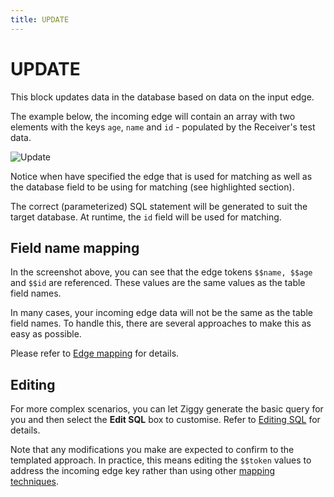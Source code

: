 ```yaml
---
title: UPDATE
---
```


# UPDATE

This block updates data in the database based on data on the input edge.

The example below, the incoming edge will contain an array with two 
elements with the keys `age`, `name` and `id` - populated by the Receiver's test data.

![Update](sql-update.png#width=1200)

Notice when have specified the edge that is used for matching 
as well as the database field to be using for matching (see highlighted section).

The correct (parameterized) SQL statement will be generated to suit the target database. 
At runtime, the `id` field will be used for matching.

## Field name mapping
In the screenshot above, you can see that the edge tokens `$$name, $$age` and `$$id` are referenced.
These values are the same values as the table field names.

In many cases, your incoming edge data will not be the same as the table field names. To handle this,
there are several approaches to make this as easy as possible.

Please refer to [Edge mapping](sql-mapping.md) for details.

## Editing
For more complex scenarios, you can let Ziggy generate the basic query for you and then
select the **Edit SQL** box to customise. Refer to [Editing SQL](sql-editing.md) for details.

Note that any modifications you make are expected to confirm to the templated approach.
In practice, this means editing the `$$token` values to address the incoming edge key rather
than using other [mapping techniques](sql-mapping.md).

